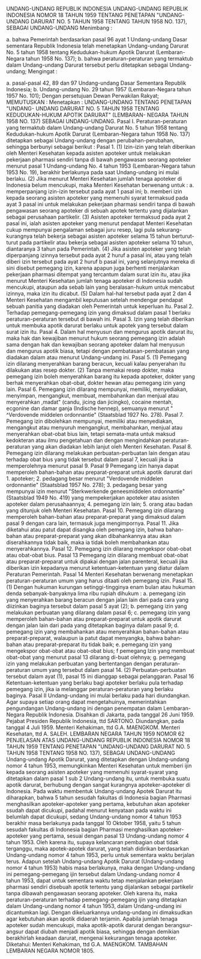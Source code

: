 UNDANG-UNDANG REPUBLIK INDONESIA UNDANG-UNDANG REPUBLIK INDONESIA NOMOR 18 TAHUN 1959 TENTANG PENETAPAN "UNDANG-UNDANG DARURAT NO. 5 TAHUN 1958 TENTANG TAHUN 1958 NO. 137), SEBAGAI UNDANG-UNDANG
Menimbang :

a. bahwa Pemerintah berdasarkan pasal 96 ayat 1 Undang-undang Dasar sementara Republik Indonesia telah menetapkan Undang-undang Darurat No. 5 tahun 1958 tentang Kedudukan-hukum Apotik Darurat (Lembaran-Negara tahun 1958 No. 137);
b. bahwa peraturan-peraturan yang termaktub dalam Undang-undang Darurat tersebut perlu ditetapkan sebagai Undang-undang;
Mengingat :

a. pasal-pasal 42, 89 dan 97 Undang-undang Dasar Sementara Republik Indonesia;
b. Undang-undang No. 29 tahun 1957 (Lembaran-Negara tahun 1957 No. 101); Dengan persetujuan Dewan Perwakilan Rakyat;
MEMUTUSKAN :
 Menetapkan : UNDANG-UNDANG TENTANG PENETAPAN "UNDANG- UNDANG DARURAT NO. 5 TAHUN 1958 TENTANG KEDUDUKAN-HUKUM APOTIK DARURAT" (LEMBARAN- NEGARA TAHUN 1958 NO. 137) SEBAGAI UNDANG-UNDANG. Pasal I. Peraturan-peraturan yang termaktub dalam Undang-undang Darurat No. 5 tahun 1958 tentang Kedudukan-hukum Apotik Darurat (Lembaran-Negara tahun 1958 No. 137) ditetapkan sebagai Undang-undang dengan perubahan-perubahan, sehingga berbunyi sebagai berikut : Pasal 1.
(1) Izin-izin yang telah diberikan oleh Menteri Kesehatan kepada asisten apoteker untuk melakukan pekerjaan pharmasi sendiri tanpa di bawah pengawasan seorang apoteker menurut pasal 1 Undang-undang No. 4 tahun 1953 (Lembaran-Negara tahun 1953 No. 19), berakhir berlakunya pada saat Undang-undang ini mulai berlaku.
(2) Jika menurut Menteri Kesehatan jumlah tenaga apoteker di Indonesia belum mencukupi, maka Menteri Kesehatan berwenang untuk :
a. memperpanjang izin-izin tersebut pada ayat 1 pasal ini;
b. memberi izin kepada seorang asisten apoteker yang memenuhi syarat termaksud pada ayat 3 pasal ini untuk melakukan pekerjaan pharmasi sendiri tanpa di bawah pengawasan seorang apoteker di sebuah apotek tertentu yang dijalankan sebagai perusahaan partikelir.
(3) Asisten apoteker termaksud pada ayat 2 pasal ini, ialah asisten apoteker yang menurut pendapat Menteri Kesehatan cukup mempunyai pengalaman sebagai juru resep, lagi pula sekurang-kurangnya telah bekerja sebagai asisten apoteker selama 15 tahun berturut-turut pada partikelir atau bekerja sebagai asisten apoteker selama 10 tahun, diantaranya 3 tahun pada Pemerintah.
(4) Jika asisten apoteker yang telah diperpanjang izinnya tersebut pada ayat 2 huruf a pasal ini, atau yang telah diberi izin tersebut pada ayat 2 huruf b pasal ini, yang selanjutnya mereka di sini disebut pemegang izin, karena apapun juga berhenti menjalankan pekerjaan pharmasi ditempat yang tercantum dalam surat izin itu, atau jika menurut Menteri Kesehatan jumlah tenaga apoteker di Indonesia sudah mencukupi, ataupun ada sebab lain yang beralasan-hukum untuk mencabut izinnya, maka izin itu dicabut.
(5) Dalam hal-hal tersebut pada ayat 2 dan 4 Menteri Kesehatan mengambil keputusan setelah mendengar pendapat sebuah panitia yang diadakan oleh Pemerintah untuk keperluan itu. Pasal 2. Terhadap pemegang-pemegang izin yang dimaksud dalam pasal 1 berlaku peraturan-peraturan tersebut di bawah ini. Pasal 3. Izin yang telah diberikan untuk membuka apotik darurat berlaku untuk apotek yang tersebut dalam surat izin itu. Pasal 4. Dalam hal menyusun dan mengurus apotik darurat itu, maka hak dan kewajiban menurut hukum seorang pemegang izin adalah sama dengan hak dan kewajiban seorang apoteker dalam hal menyusun dan mengurus apotik biasa, tetapi dengan pembatasan-pembatasan yang diadakan dalam atau menurut Undang-undang ini. Pasal 5.
(1) Pemegang izin dilarang menyerahkan barang beracun, kecuali kalau penyerahan itu dilakukan atas resep dokter.
(2) Tanpa memakai resep dokter, maka pemegang izin boleh menyerahkan barang itu kepada apoteker, dokter yang berhak menyerahkan obat-obat, dokter hewan atau pemegang izin yang lain. Pasal 6. Pemegang izin dilarang mempunyai, memiliki, menyediakan, menyimpan, mengangkut, membuat, membahankan dan menjual atau menyerahkan ,madat" (candu, jicing dan jicingko), cocaine mentah, ecgonine dan damar ganja (Indische hennep), semuanya menurut " ^Verdovende middelen ordonnantie" (Staatsblad 1927 No. 278). Pasal 7. Pemegang izin dibolehkan mempunyai, memiliki atau menyediakan, mengangkut atau menyuruh mengangkut, membahankan, menjual atau menyerahkan obat-obat bius lain, tetapi semata-mata untuk maksud kedokteran atau ilmu pengetahuan dan dengan mengindahkan peraturan-peraturan yang akan diadakan lebih lanjut oleh Menteri Kesehatan. Pasal 8. Pemegang izin dilarang melakukan perbuatan-perbuatan lain dengan atau terhadap obat bius yang tidak tersebut dalam pasal 7, kecuali jika ia memperolehnya menurut pasal 9.
Pasal 9
Pemegang izin hanya dapat memperoleh bahan-bahan atau preparat-preparat untuk apotik darurat dari 1. apoteker;
2. pedagang besar menurut "Verdovende middelen ordonnantie" (Staatsblad 1957 No. 278);
3. pedagang besar yang mempunyai izin menurut "Sterkwerkende geneesmiddelen ordonnantie" (Staatsblad 1949 No. 419) yang mempekerjakan apoteker atau asisten apoteker dalam perusahaannya;
4. pemegang izin lain;
5. orang atau badan yang ditunjuk oleh Menteri Kesehatan. Pasal 10. Pemegang izin dilarang memperoleh bahan-bahan atau preparat-preparat yang dimaksud dalam pasal 9 dengan cara lain, termasuk juga mengimpornya. Pasal 11. Jika diketahui atau patut dapat disangka oleh pemegang izin, bahwa bahan-bahan atau preparat-preparat yang akan dibahankannya atau akan diserahkannya tidak baik, maka ia tidak boleh membahankan atau menyerahkannya. Pasal 12. Pemegang izin dilarang mengekspor obat-obat atau obat-obat bius.
Pasal 13
Pemegang izin dilarang membuat obat-obat atau preparat-preparat untuk dipakai dengan jalan parenteral, kecuali jika diberikan izin kepadanya menurut ketentuan-ketentuan yang diatur dalam Peraturan Pemerintah.
Pasal 14
Menteri Kesehatan berwenang menetapkan peraturan-peraturan umum yang harus ditaati oleh pemegang izin. Pasal 15.
(1) Dengan hukuman kurungan setinggi-tingginya enam bulan atau hukuman denda sebanyak-banyaknya lima ribu rupiah dihukum :
a. pemegang izin yang menyerahkan barang beracun dengan jalan lain dari pada cara yang diizinkan baginya tersebut dalam pasal 5 ayat (2);
b. pemegang izin yang melakukan perbuatan yang dilarang dalam pasal 6;
c. pemegang izin yang memperoleh bahan-bahan atau preparat-preparat untuk apotik darurat dengan jalan lain dari pada yang ditetapkan baginya dalam pasal 9;
d. pemegang izin yang membahankan atau menyerahkan bahan-bahan atau preparat-preparat, walaupun ia patut dapat menyangka, bahwa bahan-bahan atau preparat-preparat itu tidak baik;
e. pemegang izin yang mengekspor obat-obat atau obat-obat bius; f pemegang lzin yang membuat obat-obat yang menurut pasal 13 dilarang di-buat olehnya;
g. pemegang izin yang melakukan perbuatan yang bertentangan dengan peraturan-peraturan umum yang tersebut dalam pasal 14.
(2) Perbuatan-perbuatan tersebut dalam ayat (1), pasal 15 ini dianggap sebagai pelanggaran.
Pasal 16
Ketentuan-ketentuan yang berlaku bagi apoteker berlaku pula terhadap pemegang izin, jika ia melanggar peraturan-peraturan yang berlaku baginya.
Pasal II
Undang-undang ini mulai berlaku pada hari diundangkan. Agar supaya setiap orang dapat mengetahuinya, memerintahkan pengundangan Undang-undang ini dengan penempatan dalam Lembaran-Negara Republik Indonesia. Disahkan di Jakarta, pada tanggal 26 Juni 1959. Pejabat Presiden Republik Indonesia, ttd SARTONO. Diundangkan, pada tanggal 4 Juli 1959. Menteri Kehakiman, ttd G.A. MAENGKOM. Menteri Kesehatan, ttd A. SALEH. LEMBARAN NEGARA TAHUN 1959 NOMOR 62 PENJELASAN ATAS UNDANG-UNDANG REPUBLIK INDONESIA NOMOR 18 TAHUN 1959 TENTANG PENETAPAN "UNDANG-UNDANG DARURAT NO. 5 TAHUN 1958 TENTANG 1958 NO. 137), SEBAGAI UNDANG-UNDANG Undang-undang Apotik Darurat, yang ditetapkan dengan Undang-undang nomor 4 tahun 1953, memungkinkan Menteri Kesehatan untuk memberi ijin kepada seorang asisten apoteker yang memenuhi syarat-syarat yang ditetapkan dalam pasal 1 sub 2 Undang-undang itu, untuk membuka suatu apotik darurat, berhubung dengan sangat kurangnya apoteker-apoteker di Indonesia. Pada waktu membentuk Undang-undang Apotek Darurat itu diharapkan, bahwa 5 tahun sesudah fakultas di Indonesia bagian Pharmasi menghasilkan apoteker-apoteker yang pertama, kebutuhan akan apoteker ssudah dapat dicukupi, padahal menurut kenyataan pada waktu ini belumlah dapat dicukupi, sedang Undang-undang nomor 4 tahun 1953 berakhir masa berlakunya pada tanggal 10 Oktober 1958, yaitu 5 tahun sesudah fakultas di Indonesia bagian Pharmasi menghasilkan apoteker-apoteker yang pertama, sesuai dengan pasal 13 Undang-undang nomor 4 tahun 1953. Oleh karena itu, supaya kelancaran pembagian obat tidak terganggu, maka apotek-apotek darurat, yang telah didirikan berdasarkan Undang-undang nomor 4 tahun 1953, perlu untuk sementara waktu berjalan terus. Adapun setelah Undang-undang Apotik Darurat (Undang-undang nomor 4 tahun 1953) habis masa berlakunya, maka dengan Undang-undang ini pemegang-pemegang ijin tersebut dalam Undang-undang nomor 4 tahun 1953, dapat untuk sementara waktu tetap menjalankan pekerjaan pharmasi sendiri disebuah apotik tertentu yang dijalankan sebagai partikelir tanpa dibawah pengawasan seorang apoteker. Oleh karena itu, maka peraturan-peraturan terhadap pemegang-pemegang ijin yang ditetapkan dalam Undang-undang nomor 4 tahun 1953, dalam Undang-undang ini dicantumkan lagi. Dengan dikeluarkannya undang-undang ini dimaksudkan agar kebutuhan akan apotik didaerah terjamin. Apabila jumlah tenaga apoteker sudah mencukupi, maka apotik-apotik darurat dengan berangsur-angsur dapat diubah menjadi apotik biasa, sehingga dengan demikian berakhirlah keadaan darurat, mengenai kekurangan tenaga apoteker. Diketahui: Menteri Kehakiman, ttd G.A. MAENGKOM. TAMBAHAN LEMBARAN NEGARA NOMOR 1805.